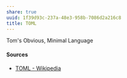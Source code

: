 ```yaml
---
share: true
uuid: 1f39d93c-237a-48e3-958b-7086d2a216c8
title: TOML
---
```

Tom's Obvious, Minimal Language


#### Sources

* [TOML - Wikipedia](https://en.wikipedia.org/wiki/TOML)